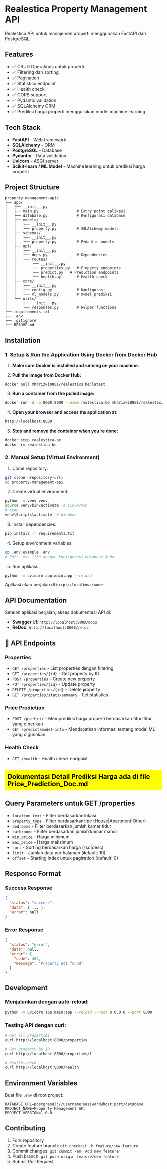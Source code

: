 # Realestica Property Management API

Realestica API untuk manajemen properti menggunakan FastAPI dan PostgreSQL.

## Features

- ✅ CRUD Operations untuk properti
- ✅ Filtering dan sorting
- ✅ Pagination
- ✅ Statistics endpoint
- ✅ Health check
- ✅ CORS support
- ✅ Pydantic validation
- ✅ SQLAlchemy ORM
- ✅ Prediksi harga properti menggunakan model machine learning

## Tech Stack

- **FastAPI** - Web framework
- **SQLAlchemy** - ORM
- **PostgreSQL** - Database
- **Pydantic** - Data validation
- **Uvicorn** - ASGI server
- **Scikit-learn / ML Model** - Machine learning untuk prediksi harga properti

## Project Structure

```
property-management-api/
├── app/
│   ├── __init__.py
│   ├── main.py                 # Entry point aplikasi
│   ├── database.py             # Konfigurasi database
│   ├── models/
│   │   ├── __init__.py
│   │   └── property.py         # SQLAlchemy models
│   ├── schemas/
│   │   ├── __init__.py
│   │   └── property.py         # Pydantic models
│   ├── api/
│   │   ├── __init__.py
│   │   ├── deps.py             # Dependencies
│   │   └── routes/
│   │       ├── __init__.py
│   │       ├── properties.py   # Property endpoints
│   │       ├── predict.py   # Prediction endpoints
│   │       └── health.py       # Health check
│   ├── core/
│   │   ├── __init__.py
│   │   ├── config.py           # Konfigurasi
│   │   └── ml_models.py        # model prediksi
│   └── utils/
│       ├── __init__.py
│       └── responses.py        # Helper functions
├── requirements.txt
├── .env
├── .gitignore
└── README.md
```

## Installation

### 1. Setup & Run the Application Using Docker from Docker Hub

1. **Make sure Docker is installed and running on your machine.**

2. **Pull the image from Docker Hub:**

```bash
docker pull mhdrizki0801/realestica-be:latest
```

3. **Run a container from the pulled image:**

```bash
docker run -d -p 8000:8000 --name realestica-be mhdrizki0801/realestica-be:latest
```

4. **Open your browser and access the application at:**

```bash
http://localhost:8000
```

5. **Stop and remove the container when you’re done:**

```bash
docker stop realestica-be
docker rm realestica-be
```

### 2. Manual Setup (Virtual Environment)

1. Clone repository:

```bash
git clone <repository-url>
cd property-management-api
```

2. Create virtual environment:

```bash
python -m venv venv
source venv/bin/activate  # Linux/Mac
# atau
venv\Scripts\activate  # Windows
```

3. Install dependencies:

```bash
pip install -r requirements.txt
```

4. Setup environment variables:

```bash
cp .env.example .env
# Edit .env file dengan konfigurasi database Anda
```

5. Run aplikasi:

```bash
python -m uvicorn app.main:app --reload
```

Aplikasi akan berjalan di `http://localhost:8000`

## API Documentation

Setelah aplikasi berjalan, akses dokumentasi API di:

- **Swagger UI**: `http://localhost:8000/docs`
- **ReDoc**: `http://localhost:8000/redoc`

## 🔗 API Endpoints

### Properties

- `GET /properties` - List properties dengan filtering
- `GET /properties/{id}` - Get property by ID
- `POST /properties` - Create new property
- `PUT /properties/{id}` - Update property
- `DELETE /properties/{id}` - Delete property
- `GET /properties/stats/summary` - Get statistics

### Price Prediction

- `POST /predict/` - Memprediksi harga properti berdasarkan fitur-fitur yang diberikan
- `GET /predict/model-info` - Mendapatkan informasi tentang model ML yang digunakan

### Health Check

- `GET /health` - Health check endpoint

<h2 style="background-color: yellow; color: black; padding: 8px; font-size: 1.5em;">
  Dokumentasi Detail Prediksi Harga ada di file Price_Prediction_Doc.md
</h2>

## Query Parameters untuk GET /properties

- `location_text` - Filter berdasarkan lokasi
- `property_type` - Filter berdasarkan tipe (House|Apartment|Other)
- `bedrooms` - Filter berdasarkan jumlah kamar tidur
- `bathrooms` - Filter berdasarkan jumlah kamar mandi
- `min_price` - Harga minimum
- `max_price` - Harga maksimum
- `sort` - Sorting berdasarkan harga (asc|desc)
- `limit` - Jumlah data per halaman (default: 10)
- `offset` - Starting index untuk pagination (default: 0)

## Response Format

### Success Response

```json
{
  "status": "success",
  "data": { ... },
  "error": null
}
```

### Error Response

```json
{
  "status": "error",
  "data": null,
  "error": {
    "code": 404,
    "message": "Property not found"
  }
}
```

## Development

### Menjalankan dengan auto-reload:

```bash
python -m uvicorn app.main:app --reload --host 0.0.0.0 --port 8000
```

### Testing API dengan curl:

```bash
# Get all properties
curl http://localhost:8000/properties

# Get property by ID
curl http://localhost:8000/properties/1

# Health check
curl http://localhost:8000/health
```

## Environment Variables

Buat file `.env` di root project:

```env
DATABASE_URL=postgresql://username:password@host:port/database
PROJECT_NAME=Property Management API
PROJECT_VERSION=1.0.0
```

## Contributing

1. Fork repository
2. Create feature branch: `git checkout -b feature/new-feature`
3. Commit changes: `git commit -am 'Add new feature'`
4. Push branch: `git push origin feature/new-feature`
5. Submit Pull Request
